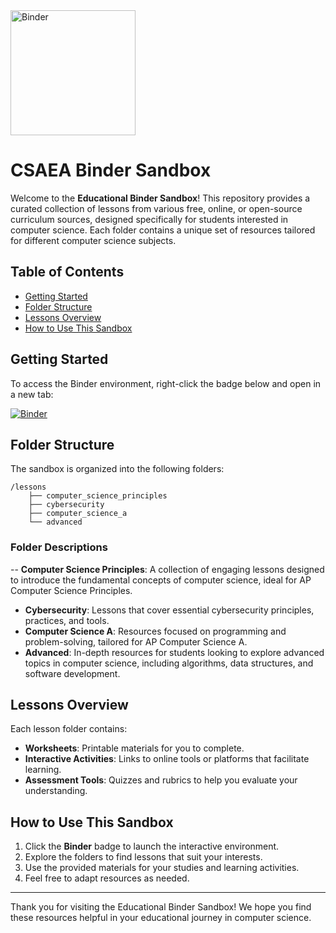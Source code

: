 <a href="https://mybinder.org/v2/gh/csaea/my-first-binder/HEAD" target="_blank">
    <img src="https://mybinder.org/badge_logo.svg" alt="Binder" style="width: 200px; height: auto;">
</a>

# CSAEA Binder Sandbox

Welcome to the **Educational Binder Sandbox**! This repository provides a curated collection of lessons from various free, online, or open-source curriculum sources, designed specifically for students interested in computer science. Each folder contains a unique set of resources tailored for different computer science subjects.

## Table of Contents

- [Getting Started](#getting-started)
- [Folder Structure](#folder-structure)
- [Lessons Overview](#lessons-overview)
- [How to Use This Sandbox](#how-to-use-this-sandbox)

## Getting Started

To access the Binder environment, right-click the badge below and open in a new tab:

[![Binder](https://mybinder.org/badge_logo.svg)](https://mybinder.org/v2/gh/csaea/my-first-binder/HEAD)

## Folder Structure

The sandbox is organized into the following folders:

```
/lessons
    ├── computer_science_principles
    ├── cybersecurity
    ├── computer_science_a
    └── advanced
```

### Folder Descriptions

-- **Computer Science Principles**: A collection of engaging lessons designed to introduce the fundamental concepts of computer science, ideal for AP Computer Science Principles.
- **Cybersecurity**: Lessons that cover essential cybersecurity principles, practices, and tools.
- **Computer Science A**: Resources focused on programming and problem-solving, tailored for AP Computer Science A.
- **Advanced**: In-depth resources for students looking to explore advanced topics in computer science, including algorithms, data structures, and software development.

## Lessons Overview

Each lesson folder contains:

- **Worksheets**: Printable materials for you to complete.
- **Interactive Activities**: Links to online tools or platforms that facilitate learning.
- **Assessment Tools**: Quizzes and rubrics to help you evaluate your understanding.

## How to Use This Sandbox

1. Click the **Binder** badge to launch the interactive environment.
2. Explore the folders to find lessons that suit your interests.
3. Use the provided materials for your studies and learning activities.
4. Feel free to adapt resources as needed.

---

Thank you for visiting the Educational Binder Sandbox! We hope you find these resources helpful in your educational journey in computer science.
